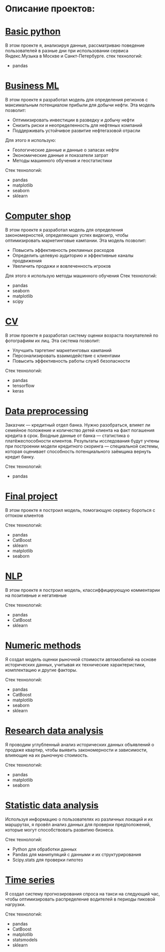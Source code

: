 # Описание проектов:

# [Basic python](https://github.com/Ssaisty/YP/tree/main/Base%20python/)

В этом проекте я, анализируя данные, рассматриваю поведение пользователей в разные дни при использовании сервиса Яндекс.Музыка в Москве и Санкт-Петербурге.
стек технологий:
* pandas


# [Business ML](https://github.com/Ssaisty/YP/tree/main/Business%20ML)

В этом проекте я разработал модель для определения регионов с максимальным потенциалом прибыли для добычи нефти. Эта модель позволит:

* Оптимизировать инвестиции в разведку и добычу нефти
* Снизить риски и неопределенность для нефтяных компаний
* Поддерживать устойчивое развитие нефтегазовой отрасли

Для этого я использую:

* Геологические данные и данные о запасах нефти
* Экономические данные и показатели затрат
* Методы машинного обучения и геостатистики

Cтек технологий:
* pandas
* matplotlib
* seaborn
* sklearn


# [Computer shop](https://github.com/Ssaisty/YP/tree/main/Computer%20shop)

В этом проекте я разработал модель для определения закономерностей, определяющих успех видеоигр, чтобы оптимизировать маркетинговые кампании. Эта модель позволит:

* Повысить эффективность рекламных расходов
* Определить целевую аудиторию и эффективные каналы продвижения
* Увеличить продажи и вовлеченность игроков

Для этого я использую методы машинного обучения
Стек технологий:
* pandas
* seaborn
* matplotlib
* scipy


# [CV](https://github.com/Ssaisty/YP/tree/main/CV)

В этом проекте я разработал систему оценки возраста покупателей по фотографиям их лиц. Эта система позволит:
* Улучшить таргетинг маркетинговых кампаний
* Персонализировать взаимодействие с клиентами
* Повысить эффективность работы служб безопасности

Стек технологий:
* pandas
* tensorflow
* keras


# [Data preprocessing](https://github.com/Ssaisty/YP/tree/main/Data%20preprocessing)

Заказчик — кредитный отдел банка. Нужно разобраться, влияет ли семейное положение и количество детей клиента на факт погашения кредита в срок. Входные данные от банка — статистика о платёжеспособности клиентов.
Результаты исследования будут учтены при построении модели кредитного скоринга — специальной системы, которая оценивает способность потенциального заёмщика вернуть кредит банку.

Стек технологий:
* pandas


# [Final project](https://github.com/Ssaisty/YP/tree/main/Final%20project)

В этом проекте я построил модель, помогающую сервису бороться с оттоком клиентов

Стек технологий:
* pandas
* CatBoost
* sklearn
* matplotlib
* seaborn


# [NLP](https://github.com/Ssaisty/YP/tree/main/NLP)

В этом проекте я построил модель, классиффицирующую комментарии на позитивные и негативные

Стек технологий:
* pandas
* CatBoost
* sklearn


# [Numeric methods](https://github.com/Ssaisty/YP/tree/main/Numeric%20methods)

Я создал модель оценки рыночной стоимости автомобилей на основе исторических данных, учитывая их технические характеристики, комплектацию и другие факторы.

Стек технологий:
* pandas
* CatBoost
* matplotlib
* seaborn
* sklearn


# [Research data analysis](https://github.com/Ssaisty/YP/tree/main/Research%20data%20analysis)

Я проводим углубленный анализ исторических данных объявлений о продаже квартир, чтобы выявить закономерности и зависимости, влияющие на их рыночную стоимость.

Стек технологий:
* pandas
* matplotlib
* seaborn


# [Statistic data analysis](https://github.com/Ssaisty/YP/tree/main/Statistic%20data%20analysis)

Используя информацию о пользователях из различных локаций и их маршрутах, я провёл анализ данных для проверки предположений, которые могут способствовать развитию бизнеса.

Стек технологий:

* Python для обработки данных
* Pandas для манипуляций с данными и их структурирования
* Scipy.stats для проверки гипотез


# [Time series](https://github.com/Ssaisty/YP/tree/main/Time%20series)

Я создал систему прогнозирования спроса на такси на следующий час, чтобы оптимизировать распределение водителей в периоды пиковой нагрузки.

Стек технологий:

* pandas
* CatBoost
* matplotlib
* statsmodels
* sklearn